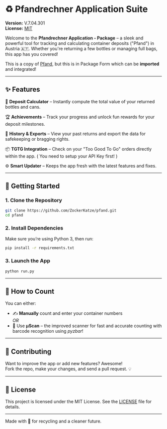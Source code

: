# ♻️ Pfandrechner Application Suite

**Version:** V.7.04.301  
**License:** [MIT](LICENSE)

Welcome to the **Pfandrechner Application - Package** – a sleek and powerful tool for tracking and calculating container deposits ("Pfand") in Austria 🇦🇹. Whether you're returning a few bottles or managing full bags, this app has you covered!

This is a copy of [Pfand](https://github.com/ZockerKatze/pfand), but this is in Package Form which can be **imported** and integrated!

---

## ✨ Features

🔢 **Deposit Calculator** – Instantly compute the total value of your returned bottles and cans.

🏆 **Achievements** – Track your progress and unlock fun rewards for your deposit milestones.

📜 **History & Exports** – View your past returns and export the data for safekeeping or bragging rights.

📦 **TGTG Integration** – Check on your "Too Good To Go" orders directly within the app. ( You need to setup your API Key first! )

⚙️ **Smart Updater** – Keeps the app fresh with the latest features and fixes.

---

## 🚀 Getting Started

### 1. Clone the Repository

```bash
git clone https://github.com/ZockerKatze/pfand.git
cd pfand
```

### 2. Install Dependencies

Make sure you’re using Python 3, then run:

```bash
pip install -r requirements.txt
```

### 3. Launch the App

```bash
python run.py
```

---

## 🧮 How to Count

You can either:

- ✍️ **Manually** count and enter your container numbers  
  _OR_  
- 🔬 Use **µScan** – the improved scanner for fast and accurate counting with barcode recognition using _pyzbar_!

---

## 🤝 Contributing

Want to improve the app or add new features? Awesome!  
Fork the repo, make your changes, and send a pull request. 💡

---

## 📄 License

This project is licensed under the MIT License. See the [LICENSE](LICENSE) file for details.

---

Made with 💚 for recycling and a cleaner future.
